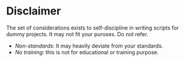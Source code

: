 # Disclaimer

The set of considerations exists to self-discipline in writing scripts for dummy projects.
It may not fit your puroses. Do not refer.

 - _Non-standards_: It may heavily deviate from your standards.
 - _No training_: this is not for educational or training purpose.
